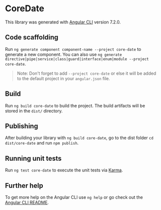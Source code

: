 # CoreDate

This library was generated with [Angular CLI](https://github.com/angular/angular-cli) version 7.2.0.

## Code scaffolding

Run `ng generate component component-name --project core-date` to generate a new component. You can also use `ng generate directive|pipe|service|class|guard|interface|enum|module --project core-date`.

> Note: Don't forget to add `--project core-date` or else it will be added to the default project in your `angular.json` file.

## Build

Run `ng build core-date` to build the project. The build artifacts will be stored in the `dist/` directory.

## Publishing

After building your library with `ng build core-date`, go to the dist folder `cd dist/core-date` and run `npm publish`.

## Running unit tests

Run `ng test core-date` to execute the unit tests via [Karma](https://karma-runner.github.io).

## Further help

To get more help on the Angular CLI use `ng help` or go check out the [Angular CLI README](https://github.com/angular/angular-cli/blob/master/README.md).
